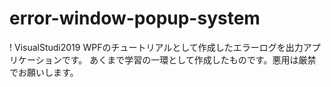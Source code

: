 # error-window-popup-system
!
VisualStudi2019 WPFのチュートリアルとして作成したエラーログを出力アプリケーションです。
あくまで学習の一環として作成したものです。悪用は厳禁でお願いします。
